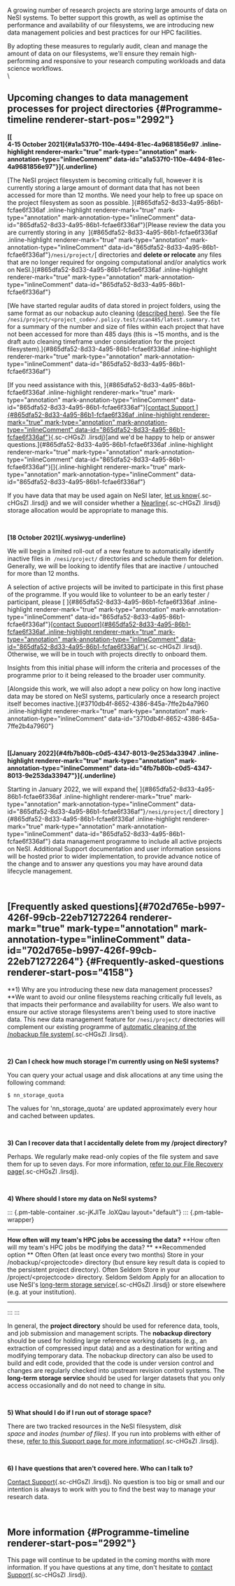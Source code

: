 A growing number of research projects are storing large amounts of data
on NeSI systems. To better support this growth, as well as optimise the
performance and availability of our filesystems, we are introducing new
data management policies and best practices for our HPC facilities.

By adopting these measures to regularly audit, clean and manage the
amount of data on our filesystems, we'll ensure they remain
high-performing and responsive to your research computing workloads and
data science workflows.\
\

Upcoming changes to data management processes for project directories {#Programme-timeline renderer-start-pos="2992"}
---------------------------------------------------------------------

**[[\
4-15 October 2021]{#a1a537f0-110e-4494-81ec-4a9681856e97
.inline-highlight renderer-mark="true" mark-type="annotation"
mark-annotation-type="inlineComment"
data-id="a1a537f0-110e-4494-81ec-4a9681856e97"}]{.underline}**

[The NeSI project filesystem is becoming critically full, however it is
currently storing a large amount of dormant data that has not been
accessed for more than 12 months. We need your help to free up space on
the project filesystem as soon as possible.
]{#865dfa52-8d33-4a95-86b1-fcfae6f336af .inline-highlight
renderer-mark="true" mark-type="annotation"
mark-annotation-type="inlineComment"
data-id="865dfa52-8d33-4a95-86b1-fcfae6f336af"}[Please review the data
you are currently storing in any
 ]{#865dfa52-8d33-4a95-86b1-fcfae6f336af .inline-highlight
renderer-mark="true" mark-type="annotation"
mark-annotation-type="inlineComment"
data-id="865dfa52-8d33-4a95-86b1-fcfae6f336af"}`/nesi/project/`[
directories and **delete or relocate** any files that are no longer
required for ongoing computational and/or analytics work on
NeSI.]{#865dfa52-8d33-4a95-86b1-fcfae6f336af .inline-highlight
renderer-mark="true" mark-type="annotation"
mark-annotation-type="inlineComment"
data-id="865dfa52-8d33-4a95-86b1-fcfae6f336af"}

[We have started regular audits of data stored in project folders, using
the same format as our nobackup auto cleaning ([described
here](https://support.nesi.org.nz/hc/en-gb/articles/360001162856)). See
the file
`/nesi/project/<project_code>/.policy.test/scan485/latest.summary.txt`
for a summary of the number and size of files within each project that
have not been accessed for more than 485 days (this is \~15 months, and
is the draft auto cleaning timeframe under consideration for the project
filesystem).]{#865dfa52-8d33-4a95-86b1-fcfae6f336af .inline-highlight
renderer-mark="true" mark-type="annotation"
mark-annotation-type="inlineComment"
data-id="865dfa52-8d33-4a95-86b1-fcfae6f336af"}

[If you need assistance with this,
]{#865dfa52-8d33-4a95-86b1-fcfae6f336af .inline-highlight
renderer-mark="true" mark-type="annotation"
mark-annotation-type="inlineComment"
data-id="865dfa52-8d33-4a95-86b1-fcfae6f336af"}[[contact Support
]{#865dfa52-8d33-4a95-86b1-fcfae6f336af .inline-highlight
renderer-mark="true" mark-type="annotation"
mark-annotation-type="inlineComment"
data-id="865dfa52-8d33-4a95-86b1-fcfae6f336af"}](https://support.nesi.org.nz/hc/en-gb/requests/new "https://support.nesi.org.nz/hc/en-gb/requests/new"){.sc-cHGsZl
.lirsdj}[and we'd be happy to help or answer
questions.]{#865dfa52-8d33-4a95-86b1-fcfae6f336af .inline-highlight
renderer-mark="true" mark-type="annotation"
mark-annotation-type="inlineComment"
data-id="865dfa52-8d33-4a95-86b1-fcfae6f336af"}[]{.inline-highlight
renderer-mark="true" mark-type="annotation"
mark-annotation-type="inlineComment"
data-id="865dfa52-8d33-4a95-86b1-fcfae6f336af"}

If you have data that may be used again on NeSI later, [let us
know](https://support.nesi.org.nz/hc/en-gb/requests/new "https://support.nesi.org.nz/hc/en-gb/requests/new"){.sc-cHGsZl
.lirsdj} and we will consider whether a
[Nearline](https://support.nesi.org.nz/hc/en-gb/articles/360001169956-Long-Term-Storage-Service "https://support.nesi.org.nz/hc/en-gb/articles/360001169956-Long-Term-Storage-Service"){.sc-cHGsZl
.lirsdj} storage allocation would be appropriate to manage this.

 

**[18 October 2021]{.wysiwyg-underline}**

We will begin a limited roll-out of a new feature to automatically
identify inactive files in  `/nesi/project/` directories and schedule
them for deletion. Generally, we will be looking to identify files that
are inactive / untouched for more than 12 months. 

A selection of active projects will be invited to participate in this
first phase of the programme. If you would like to volunteer to be an
early tester / participant, please [
]{#865dfa52-8d33-4a95-86b1-fcfae6f336af .inline-highlight
renderer-mark="true" mark-type="annotation"
mark-annotation-type="inlineComment"
data-id="865dfa52-8d33-4a95-86b1-fcfae6f336af"}[[contact
Support]{#865dfa52-8d33-4a95-86b1-fcfae6f336af .inline-highlight
renderer-mark="true" mark-type="annotation"
mark-annotation-type="inlineComment"
data-id="865dfa52-8d33-4a95-86b1-fcfae6f336af"}](https://support.nesi.org.nz/hc/en-gb/requests/new "https://support.nesi.org.nz/hc/en-gb/requests/new"){.sc-cHGsZl
.lirsdj}. Otherwise, we will be in touch with projects directly to
onboard them.

Insights from this initial phase will inform the criteria and processes
of the programme prior to it being released to the broader user
community.

[Alongside this work, we will also adopt a new policy on how long
inactive data may be stored on NeSI systems, particularly once a
research project itself becomes
inactive.]{#3710db4f-8652-4386-845a-7ffe2b4a7960 .inline-highlight
renderer-mark="true" mark-type="annotation"
mark-annotation-type="inlineComment"
data-id="3710db4f-8652-4386-845a-7ffe2b4a7960"}

 

**[[January 2022]{#4fb7b80b-c0d5-4347-8013-9e253da33947
.inline-highlight renderer-mark="true" mark-type="annotation"
mark-annotation-type="inlineComment"
data-id="4fb7b80b-c0d5-4347-8013-9e253da33947"}]{.underline}**

Starting in January 2022, we will expand
the[ ]{#865dfa52-8d33-4a95-86b1-fcfae6f336af .inline-highlight
renderer-mark="true" mark-type="annotation"
mark-annotation-type="inlineComment"
data-id="865dfa52-8d33-4a95-86b1-fcfae6f336af"}`/nesi/project/`[
directory ]{#865dfa52-8d33-4a95-86b1-fcfae6f336af .inline-highlight
renderer-mark="true" mark-type="annotation"
mark-annotation-type="inlineComment"
data-id="865dfa52-8d33-4a95-86b1-fcfae6f336af"} data management
programme to include all active projects on NeSI. Additional Support
documentation and user information sessions will be hosted prior to
wider implementation, to provide advance notice of the change and to
answer any questions you may have around data lifecycle management. 

 

[Frequently asked questions]{#702d765e-b997-426f-99cb-22eb71272264 renderer-mark="true" mark-type="annotation" mark-annotation-type="inlineComment" data-id="702d765e-b997-426f-99cb-22eb71272264"} {#Frequently-asked-questions renderer-start-pos="4158"}
---------------------------------------------------------------------------------------------------------------------------------------------------------------------------------------------------

**1) Why are you introducing these new data management processes?\
**We want to avoid our online filesystems reaching critically full
levels, as that impacts their performance and availability for users. We
also want to ensure our active storage filesystems aren\'t being used to
store inactive data. This new data management feature
for `/nesi/project/` directories will complement our existing programme
of [automatic cleaning of the /nobackup file
system](https://support.nesi.org.nz/hc/en-gb/articles/360001162856 "https://support.nesi.org.nz/hc/en-gb/articles/360001162856"){.sc-cHGsZl
.lirsdj}.

 

**2) Can I check how much storage I'm currently using on NeSI systems?**

You can query your actual usage and disk allocations at any time using
the following command: 

`$ nn_storage_quota`

The values for \'nn\_storage\_quota\' are updated approximately every
hour and cached between updates.

 

**3) Can I recover data that I accidentally delete from my /project
directory?**

Perhaps. We regularly make read-only copies of the file system and save
them for up to seven days. For more information, [refer to our File
Recovery
page](https://support.nesi.org.nz/hc/en-gb/articles/360000207315-File-Recovery "https://support.nesi.org.nz/hc/en-gb/articles/360000207315-File-Recovery"){.sc-cHGsZl
.lirsdj}.

 

**4) Where should I store my data on NeSI systems?**

::: {.pm-table-container .sc-jKJlTe .loXQau layout="default"}
::: {.pm-table-wrapper}
  --------------------------------------------------------------- ---------------------------------------------------------------- -------------------------------------------------------------------------------------------------------------------------------------------------------------------------------------------------------------------------------------------------------------------------------------------------------------------
  **How often will my team\'s HPC jobs be accessing the data?**   **How often will my team\'s HPC jobs be modifying the data? **   **Recommended option **
  Often                                                           Often (at least once every two months)                           Store in your /nobackup/\<projectcode\> directory (but ensure key result data is copied to the persistent project directory).
  Often                                                           Seldom                                                           Store in your /project/\<projectcode\> directory.
  Seldom                                                          Seldom                                                           Apply for an allocation to use NeSI's [long-term storage service](https://support.nesi.org.nz/hc/en-gb/articles/360001169956-Long-Term-Storage-Service "https://support.nesi.org.nz/hc/en-gb/articles/360001169956-Long-Term-Storage-Service"){.sc-cHGsZl .lirsdj} or store elsewhere (e.g. at your institution).
  --------------------------------------------------------------- ---------------------------------------------------------------- -------------------------------------------------------------------------------------------------------------------------------------------------------------------------------------------------------------------------------------------------------------------------------------------------------------------
:::
:::

In general, the **project directory** should be used for reference data,
tools, and job submission and management scripts. The **nobackup
directory** should be used for holding large reference working datasets
(e.g., an extraction of compressed input data) and as a destination for
writing and modifying temporary data. The nobackup directory can also be
used to build and edit code, provided that the code is under version
control and changes are regularly checked into upstream revision control
systems. The **long-term storage service** should be used for larger
datasets that you only access occasionally and do not need to change in
situ. 

 

**5) What should I do if I run out of storage space?**

There are two tracked resources in the NeSI filesystem, *disk
space* and *inodes (number of files)*. If you run into problems with
either of these, [refer to this Support page for more
information](https://support.nesi.org.nz/hc/en-gb/articles/360001125996-I-ve-run-out-of-storage-space "https://support.nesi.org.nz/hc/en-gb/articles/360001125996-I-ve-run-out-of-storage-space"){.sc-cHGsZl
.lirsdj}.

 

**6) I have questions that aren't covered here. Who can I talk to?**

[Contact
Support](https://support.nesi.org.nz/hc/en-gb/requests/new "https://support.nesi.org.nz/hc/en-gb/requests/new"){.sc-cHGsZl
.lirsdj}. No question is too big or small and our intention is always to
work with you to find the best way to manage your research data.

 

More information {#Programme-timeline renderer-start-pos="2992"}
----------------

This page will continue to be updated in the coming months with more
information. If you have questions at any time, don't hesitate to
[contact
Support](https://support.nesi.org.nz/hc/en-gb/requests/new "https://support.nesi.org.nz/hc/en-gb/requests/new"){.sc-cHGsZl
.lirsdj}.
